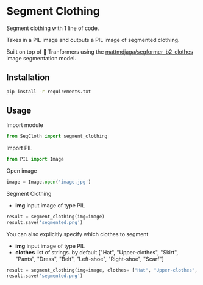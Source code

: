 # Segment Clothing
Segment clothing with 1 line of code. 

Takes in a PIL image and outputs a PIL image of segmented clothing. 

Built on top of 🤗 Tranformers using the [mattmdjaga/segformer_b2_clothes](https://huggingface.co/mattmdjaga/segformer_b2_clothes) image segmentation model.
## Installation
```bash
pip install -r requirements.txt
```

## Usage

Import module
```python
from SegCloth import segment_clothing
```

Import PIL
```python
from PIL import Image
```

Open image
```python
image = Image.open('image.jpg')
```

Segment Clothing
- **img** input image of type PIL
```python
result = segment_clothing(img=image)
result.save('segmented.png')
```

You can also explicitly specify which clothes to segment
- **img** input image of type PIL
- **clothes** list of strings. by default ["Hat", "Upper-clothes", "Skirt", "Pants", "Dress", "Belt", "Left-shoe", "Right-shoe", "Scarf"]
```python
result = segment_clothing(img=image, clothes= ["Hat", "Upper-clothes", "Skirt", "Pants", "Dress", "Belt", "Left-shoe", "Right-shoe", "Scarf"])
result.save('segmented.png')
```
